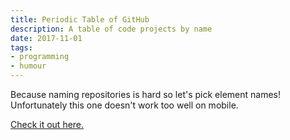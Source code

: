 ```yaml
---
title: Periodic Table of GitHub
description: A table of code projects by name
date: 2017-11-01
tags:
- programming
- humour
---
```


Because naming repositories is hard so let's pick element names! Unfortunately this one doesn't work too well on mobile.

[Check it out here.](https://ablakey.github.io/periodic/index.html)
